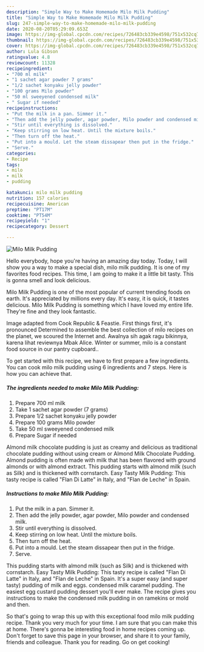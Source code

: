 ```yaml
---
description: "Simple Way to Make Homemade Milo Milk Pudding"
title: "Simple Way to Make Homemade Milo Milk Pudding"
slug: 247-simple-way-to-make-homemade-milo-milk-pudding
date: 2020-08-20T05:29:09.653Z
image: https://img-global.cpcdn.com/recipes/726483cb339e4598/751x532cq70/milo-milk-pudding-recipe-main-photo.jpg
thumbnail: https://img-global.cpcdn.com/recipes/726483cb339e4598/751x532cq70/milo-milk-pudding-recipe-main-photo.jpg
cover: https://img-global.cpcdn.com/recipes/726483cb339e4598/751x532cq70/milo-milk-pudding-recipe-main-photo.jpg
author: Lula Gibson
ratingvalue: 4.8
reviewcount: 11328
recipeingredient:
- "700 ml milk"
- "1 sachet agar powder 7 grams"
- "1/2 sachet konyaku jelly powder"
- "100 grams Milo powder"
- "50 ml sweeyened condensed milk"
- " Sugar if needed"
recipeinstructions:
- "Put the milk in a pan. Simmer it."
- "Then add the jelly powder, agar powder, Milo powder and condensed milk."
- "Stir until everything is dissolved."
- "Keep stirring on low heat. Until the mixture boils."
- "Then turn off the heat."
- "Put into a mould. Let the steam dissapear then put in the fridge."
- "Serve."
categories:
- Recipe
tags:
- milo
- milk
- pudding

katakunci: milo milk pudding 
nutrition: 157 calories
recipecuisine: American
preptime: "PT17M"
cooktime: "PT54M"
recipeyield: "1"
recipecategory: Dessert

---
```



![Milo Milk Pudding](https://img-global.cpcdn.com/recipes/726483cb339e4598/751x532cq70/milo-milk-pudding-recipe-main-photo.jpg)

Hello everybody, hope you're having an amazing day today. Today, I will show you a way to make a special dish, milo milk pudding. It is one of my favorites food recipes. This time, I am going to make it a little bit tasty. This is gonna smell and look delicious.

Milo Milk Pudding is one of the most popular of current trending foods on earth. It's appreciated by millions every day. It's easy, it is quick, it tastes delicious. Milo Milk Pudding is something which I have loved my entire life. They're fine and they look fantastic.

Image adapted from Cook Republic &amp; Feastie. First things first, it&#39;s pronounced Determined to assemble the best collection of milo recipes on the planet, we scoured the Internet and. Awalnya sih agak ragu bikinnya, karena lihat reviewnya Mbak Alice. Winter or summer, milo is a constant food source in our pantry cupboard..


To get started with this recipe, we have to first prepare a few ingredients. You can cook milo milk pudding using 6 ingredients and 7 steps. Here is how you can achieve that.

<!--inarticleads1-->

##### The ingredients needed to make Milo Milk Pudding:

1. Prepare 700 ml milk
1. Take 1 sachet agar powder (7 grams)
1. Prepare 1/2 sachet konyaku jelly powder
1. Prepare 100 grams Milo powder
1. Take 50 ml sweeyened condensed milk
1. Prepare  Sugar if needed


Almond milk chocolate pudding is just as creamy and delicious as traditional chocolate pudding without using cream or Almond Milk Chocolate Pudding. Almond pudding is often made with milk that has been flavored with ground almonds or with almond extract. This pudding starts with almond milk (such as Silk) and is thickened with cornstarch. Easy Tasty Milk Pudding: This tasty recipe is called &#34;Flan Di Latte&#34; in Italy, and &#34;Flan de Leche&#34; in Spain. 

<!--inarticleads2-->

##### Instructions to make Milo Milk Pudding:

1. Put the milk in a pan. Simmer it.
1. Then add the jelly powder, agar powder, Milo powder and condensed milk.
1. Stir until everything is dissolved.
1. Keep stirring on low heat. Until the mixture boils.
1. Then turn off the heat.
1. Put into a mould. Let the steam dissapear then put in the fridge.
1. Serve.


This pudding starts with almond milk (such as Silk) and is thickened with cornstarch. Easy Tasty Milk Pudding: This tasty recipe is called &#34;Flan Di Latte&#34; in Italy, and &#34;Flan de Leche&#34; in Spain. It&#39;s a super easy (and super tasty) pudding of milk and eggs. condensed milk caramel pudding. The easiest egg custard pudding dessert you&#39;ll ever make. The recipe gives you instructions to make the condensed milk pudding in on ramekins or mold and then. 

So that's going to wrap this up with this exceptional food milo milk pudding recipe. Thank you very much for your time. I am sure that you can make this at home. There's gonna be interesting food in home recipes coming up. Don't forget to save this page in your browser, and share it to your family, friends and colleague. Thank you for reading. Go on get cooking!
